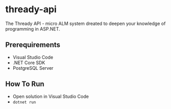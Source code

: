 # thready-api
The Thready API - micro ALM system dreated to deepen your knowledge of programming in ASP.NET.

## Prerequirements

* Visual Studio Code
* .NET Core SDK
* PostgreSQL Server

## How To Run

* Open solution in Visual Studio Code
* ```dotnet run```
